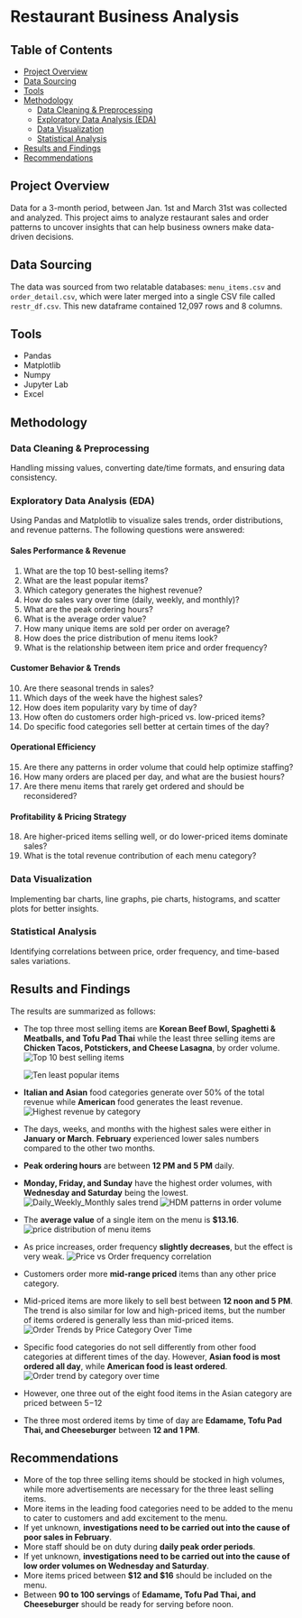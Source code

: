 # Restaurant Business Analysis

## Table of Contents
- [Project Overview](#project-overview)
- [Data Sourcing](#data-sourcing)
- [Tools](#tools)
- [Methodology](#methodology)
  - [Data Cleaning & Preprocessing](#data-cleaning--preprocessing)
  - [Exploratory Data Analysis (EDA)](#exploratory-data-analysis-eda)
  - [Data Visualization](#data-visualization)
  - [Statistical Analysis](#statistical-analysis)
- [Results and Findings](#results-and-findings)
- [Recommendations](#recommendations)

## Project Overview
Data for a 3-month period, between Jan. 1st and March 31st was collected and analyzed. 
This project aims to analyze restaurant sales and order patterns to uncover insights that can help 
business owners make data-driven decisions. 

## Data Sourcing
The data was sourced from two relatable databases: `menu_items.csv` and `order_detail.csv`, 
which were later merged into a single CSV file called `restr_df.csv`. This new dataframe contained
12,097 rows and 8 columns.

## Tools
- Pandas
- Matplotlib
- Numpy
- Jupyter Lab
- Excel

## Methodology
### Data Cleaning & Preprocessing
Handling missing values, converting date/time formats, and ensuring data consistency.

### Exploratory Data Analysis (EDA)
Using Pandas and Matplotlib to visualize sales trends, order distributions, and revenue patterns. 
The following questions were answered:

#### **Sales Performance & Revenue**
1. What are the top 10 best-selling items? 
2. What are the least popular items? 
3. Which category generates the highest revenue? 
4. How do sales vary over time (daily, weekly, and monthly)? 
5. What are the peak ordering hours? 
6. What is the average order value? 
7. How many unique items are sold per order on average? 
8. How does the price distribution of menu items look? 
9. What is the relationship between item price and order frequency? 

#### **Customer Behavior & Trends**
10. Are there seasonal trends in sales? 
11. Which days of the week have the highest sales? 
12. How does item popularity vary by time of day?
13. How often do customers order high-priced vs. low-priced items? 
14. Do specific food categories sell better at certain times of the day? 

#### **Operational Efficiency**
15. Are there any patterns in order volume that could help optimize staffing? 
16. How many orders are placed per day, and what are the busiest hours? 
17. Are there menu items that rarely get ordered and should be reconsidered? 

#### **Profitability & Pricing Strategy**
18. Are higher-priced items selling well, or do lower-priced items dominate sales? 
19. What is the total revenue contribution of each menu category? 

### Data Visualization
Implementing bar charts, line graphs, pie charts, histograms, and scatter plots for better insights.

### Statistical Analysis
Identifying correlations between price, order frequency, and time-based sales variations. 

## Results and Findings
The results are summarized as follows:
- The top three most selling items are **Korean Beef Bowl, Spaghetti & Meatballs, and Tofu Pad Thai** 
  while the least three selling items are **Chicken Tacos, Potstickers, and Cheese Lasagna**, by order volume.
  ![Top 10 best selling items](https://github.com/user-attachments/assets/d9a6f62f-6582-4761-9760-1418b5787387)

  ![Ten least popular items](https://github.com/user-attachments/assets/3b08073f-d1dc-4a4b-a3a0-89d94b0509b8)

- **Italian and Asian** food categories generate over 50% of the total revenue while **American** food generates the least revenue.
  ![Highest revenue by category](https://github.com/user-attachments/assets/689e75b1-93aa-4d3d-9684-17cf16d9d0bd)

- The days, weeks, and months with the highest sales were either in **January or March**.
  **February** experienced lower sales numbers compared to the other two months.
- **Peak ordering hours** are between **12 PM and 5 PM** daily. 
- **Monday, Friday, and Sunday** have the highest order volumes, with **Wednesday and Saturday** being the lowest.
  ![Daily_Weekly_Monthly sales trend](https://github.com/user-attachments/assets/e8875a24-f01e-48b6-a338-b9cb61cbd83b)
![HDM patterns in order volume](https://github.com/user-attachments/assets/2dc20191-1573-43d0-9d60-77ebc1c754fd)

- The **average value** of a single item on the menu is **$13.16**.
  ![price distribution of menu items](https://github.com/user-attachments/assets/6037d9c6-9ccc-4d0b-870f-91008acdd439)

- As price increases, order frequency **slightly decreases**, but the effect is very weak.
  ![Price vs Order frequency correlation](https://github.com/user-attachments/assets/2157049a-c2e5-44fd-9c37-47269f09e654)

- Customers order more **mid-range priced** items than any other price category.
- Mid-priced items are more likely to sell best between **12 noon and 5 PM**. The trend is also similar for 
  low and high-priced items, but the number of items ordered is generally less than mid-priced items.
  ![Order Trends by Price Category Over Time](https://github.com/user-attachments/assets/21cd2729-6d17-4484-b964-157da6cc2511)

- Specific food categories do not sell differently from other food categories at different times of the day. 
  However, **Asian food is most ordered all day**, while **American food is least ordered**.
  ![Order trend by category over time](https://github.com/user-attachments/assets/025f3128-1f2e-43ca-95e6-59152088ebea)
- However, one three out of the eight food items in the Asian category are priced between $5-$12

- The three most ordered items by time of day are **Edamame, Tofu Pad Thai, and Cheeseburger** between **12 and 1 PM**.

## Recommendations
- More of the top three selling items should be stocked in high volumes, 
  while more advertisements are necessary for the three least selling items.
- More items in the leading food categories need to be added to the menu to 
  cater to customers and add excitement to the menu.
- If yet unknown, **investigations need to be carried out into the cause of poor sales in February**.
- More staff should be on duty during **daily peak order periods**.
- If yet unknown, **investigations need to be carried out into the cause of
  low order volumes on Wednesday and Saturday**.
- More items priced between **$12 and $16** should be included on the menu.
- Between **90 to 100 servings** of **Edamame, Tofu Pad Thai, and Cheeseburger** should be ready for serving before noon.

